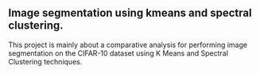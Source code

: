 ## Image segmentation using kmeans and spectral clustering.

This project is mainly about a comparative analysis for performing image segmentation on the CIFAR-10 dataset using K Means and Spectral Clustering techniques.


